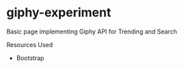 # giphy-experiment
Basic page implementing Giphy API for Trending and Search

Resources Used
- Bootstrap
